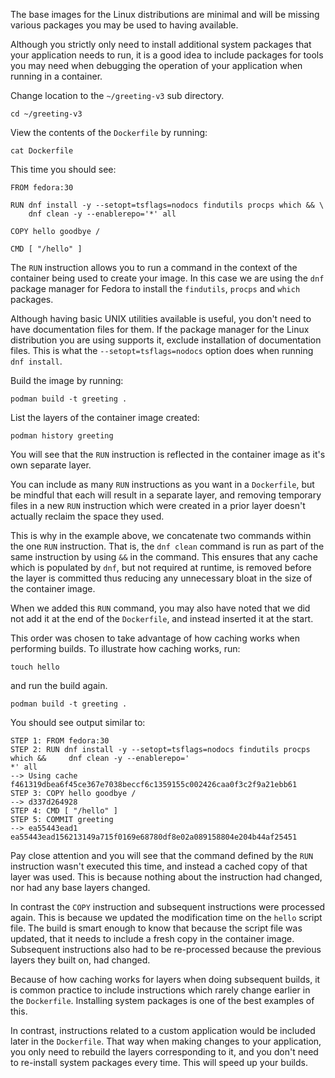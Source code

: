 The base images for the Linux distributions are minimal and will be missing various packages you may be used to having available.

Although you strictly only need to install additional system packages that your application needs to run, it is a good idea to include packages for tools you may need when debugging the operation of your application when running in a container.

Change location to the `~/greeting-v3` sub directory.

```execute
cd ~/greeting-v3
```

View the contents of the `Dockerfile` by running:

```execute
cat Dockerfile
```

This time you should see:

```
FROM fedora:30

RUN dnf install -y --setopt=tsflags=nodocs findutils procps which && \
    dnf clean -y --enablerepo='*' all

COPY hello goodbye /

CMD [ "/hello" ]
```

The `RUN` instruction allows you to run a command in the context of the container being used to create your image. In this case we are using the `dnf` package manager for Fedora to install the `findutils`, `procps` and `which` packages.

Although having basic UNIX utilities available is useful, you don't need to have documentation files for them. If the package manager for the Linux distribution you are using supports it, exclude installation of documentation files. This is what the `--setopt=tsflags=nodocs` option does when running `dnf install`.

Build the image by running:

```execute
podman build -t greeting .
```

List the layers of the container image created:

```execute
podman history greeting
```

You will see that the `RUN` instruction is reflected in the container image as it's own separate layer.

You can include as many `RUN` instructions as you want in a `Dockerfile`, but be mindful that each will result in a separate layer, and removing temporary files in a new `RUN` instruction which were created in a prior layer doesn't actually reclaim the space they used.

This is why in the example above, we concatenate two commands within the one `RUN` instruction. That is, the `dnf clean` command is run as part of the same instruction by using `&&` in the command. This ensures that any cache which is populated by `dnf`, but not required at runtime, is removed before the layer is committed thus reducing any unnecessary bloat in the size of the container image.

When we added this `RUN` command, you may also have noted that we did not add it at the end of the `Dockerfile`, and instead inserted it at the start.

This order was chosen to take advantage of how caching works when performing builds. To illustrate how caching works, run:

```execute
touch hello
```

and run the build again.

```execute
podman build -t greeting .
```

You should see output similar to:

```
STEP 1: FROM fedora:30
STEP 2: RUN dnf install -y --setopt=tsflags=nodocs findutils procps which &&     dnf clean -y --enablerepo='
*' all
--> Using cache f461319dbea6f45ce367e7038beccf6c1359155c002426caa0f3c2f9a21ebb61
STEP 3: COPY hello goodbye /
--> d337d264928
STEP 4: CMD [ "/hello" ]
STEP 5: COMMIT greeting
--> ea55443ead1
ea55443ead156213149a715f0169e68780df8e02a089158804e204b44af25451
```

Pay close attention and you will see that the command defined by the `RUN` instruction wasn't executed this time, and instead a cached copy of that layer was used. This is because nothing about the instruction had changed, nor had any base layers changed.

In contrast the `COPY` instruction and subsequent instructions were processed again. This is because we updated the modification time on the `hello` script file. The build is smart enough to know that because the script file was updated, that it needs to include a fresh copy in the container image. Subsequent instructions also had to be re-processed because the previous layers they built on, had changed.

Because of how caching works for layers when doing subsequent builds, it is common practice to include instructions which rarely change earlier in the `Dockerfile`. Installing system packages is one of the best examples of this.

In contrast, instructions related to a custom application would be included later in the `Dockerfile`. That way when making changes to your application, you only need to rebuild the layers corresponding to it, and you don't need to re-install system packages every time. This will speed up your builds.
